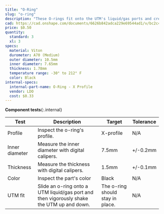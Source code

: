 ```yaml
---
title: "O-Ring"
slug: "o-ring"
description: "These O-rings fit onto the UTM's liquid/gas ports and create a solid seal when tools are mounted."
cad: https://cad.onshape.com/documents/6626b842adca229e69544ad1/v/bc2c49ac1a57d66286459079/e/190cb84d218603aa22f6e6ea
price: $0.50
quantity:
  standard: 3
  xl: 3
specs:
  material: Viton
  durometer: A70 (Medium)
  outer diameter: 10.5mm
  inner diameter: 7.65mm
  thickness: 1.78mm
  temperature range: -30° to 212° F
  color: Black
internal-specs:
  internal-part-name: O-Ring - X Profile
  vendor: LDO
  cost: $0.33
---
```


**Component tests**{:.internal}

|Test         |Description  |Target       |Tolerance    |
|-------------|-------------|-------------|-------------|
|Profile      |Inspect the o-ring's profile.|X-profile|N/A
|Inner diameter|Measure the inner diameter with digital calipers.|7.5mm|+/-0.2mm
|Thickness    |Measure the thickness with digital calipers.|1.5mm|+/-0.1mm
|Color        |Inspect the part's color|Black|N/A
|UTM fit      |Slide an o-ring onto a UTM liquid/gas port and then vigorously shake the UTM up and down.|The o-ring should stay in place.|N/A